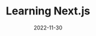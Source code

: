 ---
title: Learning Next.js
date: '2022-11-30'
skills:
  - NextJS
issuer: LinkedIn
imageUrl: >-
  https://media.licdn.com/dms/image/C4D1FAQF5vMavWnqlSA/feedshare-document-cover-images_1280/0/1669838551108?e=1696017600&v=beta&t=PXaVtchzXSv5Hk3PBOjbHEFVBNIlLVFZpTOYZOy7TiM
certificateUrl: >-
  https://www.linkedin.com/learning/certificates/529a5d7827b6dfc883758298c97c8d132b756bc9b1f794049be81e2d5f799f7a?lipi=urn%3Ali%3Apage%3Ad_flagship3_profile_view_base_certifications_details%3B4gLXTmjQT7q6czmtddNHrg%3D%3D
---